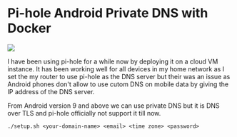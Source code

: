 # Pi-hole Android Private DNS with Docker

<img src="https://raw.githubusercontent.com/sreejithag/pi-hole-android-private-dns-docker/main/assets/banner.png"> <br/>

I have been using pi-hole for a while now by deploying it on a cloud VM instance. It has been working well for all devices in my home network as I set the my router to use pi-hole as the DNS server but their was an issue as Android phones don't allow to use cutom DNS on mobile data by giving the IP address of the DNS server.

From Android version 9 and above we can use private DNS but it is DNS over TLS and pi-hole officially not support it till now.


`./setup.sh <your-domain-name> <email> <time zone> <password>`
